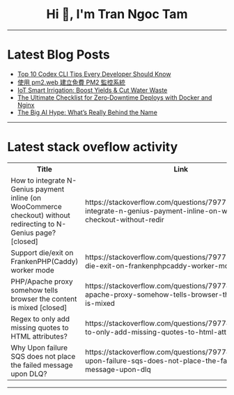 <h1 align="center">Hi 👋, I'm Tran Ngoc Tam</h1>

---

# Latest Blog Posts 
<!-- BLOG-POST-LIST:START -->
- [Top 10 Codex CLI Tips Every Developer Should Know](https://dev.to/therealmrmumba/top-10-codex-cli-tips-every-developer-should-know-2340)
- [使用 pm2.web 建立免費 PM2 監控系統](https://dev.to/letswrite/shi-yong-pm2web-jian-li-mian-fei-pm2-jian-kong-xi-tong-5dim)
- [IoT Smart Irrigation: Boost Yields &amp; Cut Water Waste](https://dev.to/nirav_panchal_e531c758f1d/iot-smart-irrigation-boost-yields-cut-water-waste-309c)
- [The Ultimate Checklist for Zero‑Downtime Deploys with Docker and Nginx](https://dev.to/ramer2b58cbe46bc8/the-ultimate-checklist-for-zero-downtime-deploys-with-docker-and-nginx-22fc)
- [The Big AI Hype: What’s Really Behind the Name](https://dev.to/marikinyo/the-big-ai-hype-whats-really-behind-the-name-1bem)
<!-- BLOG-POST-LIST:END -->

---

# Latest stack oveflow activity
<table>
  <tr><th>Title</th><th>Link</th></tr>
  <!-- STACKOVERFLOW:START --><tr><td>How to integrate N-Genius payment inline &lpar;on WooCommerce checkout&rpar; without redirecting to N-Genius page? [closed]</td><td>https://stackoverflow.com/questions/79775317/how-to-integrate-n-genius-payment-inline-on-woocommerce-checkout-without-redir</td></tr><tr><td>Support die/exit on FrankenPHP&lpar;Caddy&rpar; worker mode</td><td>https://stackoverflow.com/questions/79775141/support-die-exit-on-frankenphpcaddy-worker-mode</td></tr><tr><td>PHP/Apache proxy somehow tells browser the content is mixed [closed]</td><td>https://stackoverflow.com/questions/79774856/php-apache-proxy-somehow-tells-browser-the-content-is-mixed</td></tr><tr><td>Regex to only add missing quotes to HTML attributes?</td><td>https://stackoverflow.com/questions/79774796/regex-to-only-add-missing-quotes-to-html-attributes</td></tr><tr><td>Why Upon failure SQS does not place the failed message upon DLQ?</td><td>https://stackoverflow.com/questions/79774765/why-upon-failure-sqs-does-not-place-the-failed-message-upon-dlq</td></tr><!-- STACKOVERFLOW:END -->
</table>

---


